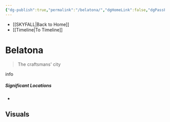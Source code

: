 ```yaml
---
{"dg-publish":true,"permalink":"/belatona/","dgHomeLink":false,"dgPassFrontmatter":false}
---
```


- [[SKYFALL|Back to Home]]
- [[Timeline|To Timeline]]

# Belatona
>The craftsmans' city

info

##### Significant Locations
- 

## Visuals

